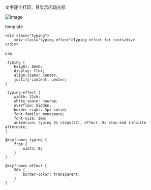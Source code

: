 文字逐个打印，且显示闪动光标

![image](https://user-images.githubusercontent.com/20221918/165664751-a52ad887-11b4-4e4f-b7a4-8a6de5693da3.png)

template

    <div class="typing">
        <div class="typing-effect">Typing effect for text</div>
    </div>
    
css

    .typing {
    	height: 80vh;
    	display: flex;
    	align-items: center;
    	justify-content: center;
    }

    .typing-effect {
        width: 22ch;
        white-space: nowrap;
        overflow: hidden;
        border-right: 3px solid;
        font-family: monospace;
        font-size: 2em;
        animation: typing 2s steps(22), effect .5s step-end infinite alternate;
    }

    @keyframes typing {
        from {
            width: 0;
        }
    }

    @keyframes effect {
        50% {
            border-color: transparent;
        }
    }
